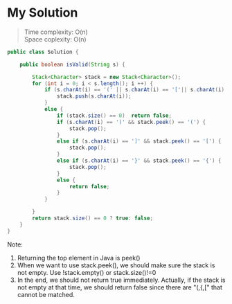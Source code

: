 # My Solution
> Time complexity: O(n) <br> Space coplexity: O(n)
``` Java
public class Solution {

    public boolean isValid(String s) {

        Stack<Character> stack = new Stack<Character>();
        for (int i = 0; i < s.length(); i ++) {
            if (s.charAt(i) == '(' || s.charAt(i) == '['|| s.charAt(i) == '{') {
                stack.push(s.charAt(i));
            } 
            else {
                if (stack.size() == 0)  return false;
                if (s.charAt(i) == ')' && stack.peek() == '(') {
                    stack.pop();
                }
                else if (s.charAt(i) == ']' && stack.peek() == '[') {
                    stack.pop();
                }
                else if (s.charAt(i) == '}' && stack.peek() == '{') {
                    stack.pop();
                }
                else {
                    return false;
                }
            }

        }
        return stack.size() == 0 ? true: false;
    }
}
```
Note: <br>
1. Returning the top element in Java is peek()
2. When we want to use stack.peek(), we should make sure the stack is not empty. Use !stack.empty() or stack.size()!=0
3. In the end, we should not return true immediately. Actually, if the stack is not empty at that time, we should return false since there are "(,{,[" that cannot be matched.
